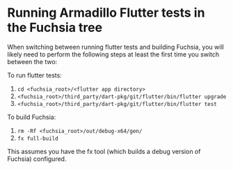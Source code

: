 # Running Armadillo Flutter tests in the Fuchsia tree

When switching between running flutter tests and building Fuchsia, you will
likely need to perform the following steps at least the first time you switch
between the two:

To run flutter tests:
1. ``cd <fuchsia_root>/<flutter app directory>``
1. ``<fuchsia_root>/third_party/dart-pkg/git/flutter/bin/flutter upgrade``
1. ``<fuchsia_root>/third_party/dart-pkg/git/flutter/bin/flutter test``

To build Fuchsia:
1. ``rm -Rf <fuchsia_root>/out/debug-x64/gen/``
1. ``fx full-build``

This assumes you have the fx tool (which builds a debug version of Fuchsia) configured.
